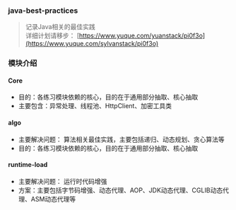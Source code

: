 ### java-best-practices

> 记录Java相关的最佳实践  
> 详细计划请移步： [https://www.yuque.com/yuanstack/pi0f3o](https://www.yuque.com/sylvanstack/pi0f3o)

### 模块介绍

#### Core

- 目的：各练习模块依赖的核心，目的在于通用部分抽取、核心抽取
- 主要包含：异常处理、线程池、HttpClient、加密工具类

#### algo

- 主要解决问题： 算法相关最佳实践，主要包括递归、动态规划、贪心算法等
- 目的：各练习模块依赖的核心，目的在于通用部分抽取、核心抽取

#### runtime-load

- 主要解决问题： 运行时代码增强
- 方案：主要包括字节码增强、动态代理、AOP、JDK动态代理、CGLIB动态代理、ASM动态代理等